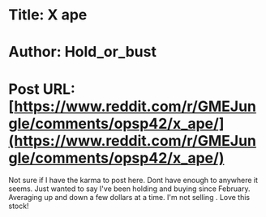 # Title: X ape
# Author: Hold_or_bust
# Post URL: [https://www.reddit.com/r/GMEJungle/comments/opsp42/x_ape/](https://www.reddit.com/r/GMEJungle/comments/opsp42/x_ape/)


Not sure if I have the karma to post here.  Dont have enough to anywhere it seems.   Just wanted to say I've been holding and buying since February.   Averaging up and down a few dollars at a time.  I'm not selling .  Love this stock!